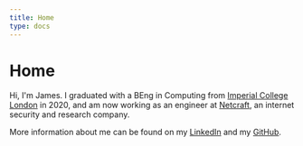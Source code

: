 ```yaml
---
title: Home
type: docs
---
```


# Home

Hi, I'm James. I
graduated with a BEng in Computing from [Imperial College
London](https://www.imperial.ac.uk/computing) in 2020, and am now working as an engineer at
[Netcraft](https://netcraft.com), an internet security and research company.

More information about me can be found on my
[LinkedIn](https://www.linkedin.com/in/jamesphwilliams/) and my
[GitHub](https://github.com/jamespwilliams).

